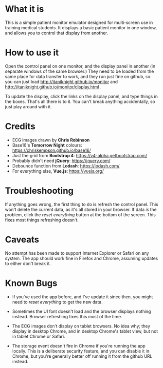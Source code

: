 # What it is

This is a simple patient monitor emulator designed for multi-screen use in training medical students. It displays a basic patient monitor in one window, and allows you to control that display from another.

# How to use it

Open the control panel on one monitor, and the display panel in another (in separate windows of the same browser.) They need to be loaded from the same place for data transfer to work, and they run just fine on github, so you can just load http://itaniknight.github.io/monitor and http://itaniknight.github.io/monitor/display.html .

To update the display, click the links on the display panel, and type things in the boxes. That's all there is to it. You can't break anything accidentally, so just play around with it.

# Credits

- ECG images drawn by **Chris Robinson**
- Base16's **Tomorrow Night** colours: https://chriskempson.github.io/base16/
- Just the grid from **Bootstrap 4**: https://v4-alpha.getbootstrap.com/
- Probably didn't need **jQuery**: https://jquery.com/
- Debounce function from **Lodash**: https://lodash.com/
- For everything else, **Vue.js**: https://vuejs.org/

# Troubleshooting

If anything goes wrong, the first thing to do is refresh the control panel. This won't delete the current data, as it's all stored in your browser. If data _is_ the problem, click the _reset everything_ button at the bottom of the screen. This fixes most things refreshing doesn't.

# Caveats

No attempt has been made to support Internet Explorer or Safari on any system. The app should work fine in Firefox and Chrome, assuming updates to either don't break it.

# Known Bugs

- If you've used the app before, and I've update it since then, you might need to _reset everything_ to get the new data.

- Sometimes the UI font doesn't load and the browser displays nothing instead. Browser refreshing fixes this most of the time.

- The ECG images don't display on tablet browsers. No idea why; they display in desktop Chrome, and in desktop Chrome's tablet view, but not in tablet Chrome or Safari.

- The storage event doesn't fire in Chrome if you're running the app locally. This is a deliberate security feature, and you can disable it in Chrome, but you're generally better off running it from the github URL instead.

